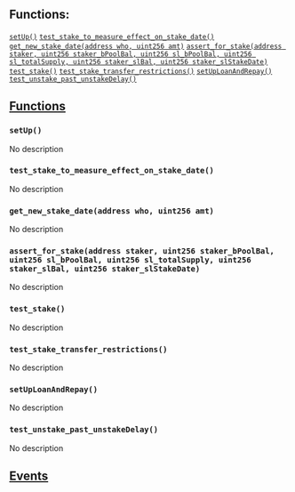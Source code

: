 

## Functions:
[`setUp()`](#StakeLockerTest-setUp--)
[`test_stake_to_measure_effect_on_stake_date()`](#StakeLockerTest-test_stake_to_measure_effect_on_stake_date--)
[`get_new_stake_date(address who, uint256 amt)`](#StakeLockerTest-get_new_stake_date-address-uint256-)
[`assert_for_stake(address staker, uint256 staker_bPoolBal, uint256 sl_bPoolBal, uint256 sl_totalSupply, uint256 staker_slBal, uint256 staker_slStakeDate)`](#StakeLockerTest-assert_for_stake-address-uint256-uint256-uint256-uint256-uint256-)
[`test_stake()`](#StakeLockerTest-test_stake--)
[`test_stake_transfer_restrictions()`](#StakeLockerTest-test_stake_transfer_restrictions--)
[`setUpLoanAndRepay()`](#StakeLockerTest-setUpLoanAndRepay--)
[`test_unstake_past_unstakeDelay()`](#StakeLockerTest-test_unstake_past_unstakeDelay--)


## <u>Functions</u>

### `setUp()`
No description

### `test_stake_to_measure_effect_on_stake_date()`
No description

### `get_new_stake_date(address who, uint256 amt)`
No description

### `assert_for_stake(address staker, uint256 staker_bPoolBal, uint256 sl_bPoolBal, uint256 sl_totalSupply, uint256 staker_slBal, uint256 staker_slStakeDate)`
No description

### `test_stake()`
No description

### `test_stake_transfer_restrictions()`
No description

### `setUpLoanAndRepay()`
No description

### `test_unstake_past_unstakeDelay()`
No description

## <u>Events</u>
